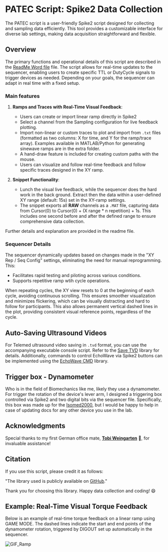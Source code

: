 # PATEC Script: Spike2 Data Collection

The PATEC script is a user-friendly Spike2 script designed for collecting and sampling data efficiently. This tool provides a customizable interface for diverse lab settings, making data acquisition straightforward and flexible.

## Overview
The primary functions and operational details of this script are described in the [ReadMe Word file](https://github.com/PaulT95/Spike2_Collecting/blob/main/Spike_Config_FINALE/Extra/Patec_ReadMe.docx) file. The script allows for real-time updates to the sequencer, enabling users to create specific TTL or DutyCycle signals to trigger devices as needed. Depending on your goals, the sequencer can adapt in real time with a fixed setup.

### Main features
1. **Ramps and Traces with Real-Time Visual Feedback**:
   - Users can create or import linear ramp directly in Spike2
   - Select a channel from the Sampling configuration for live feedback plotting.
   - Import non-linear or custom traces to plot and import from `.txt` files (formatted as two columns: X for time, and Y for the ramp/trace array). Examples available in MATLAB/Python for generating sinewave ramps are in the extra folder.
   - A hand-draw feature is included for creating custom paths with the mouse.
   - Users can visualize and follow real-time feedback and follow specific traces designed in the XY ramp.

2. **Snippet Functionality**:
   - Lunch the visual live feedback, while the sequencer does the hard work in the back ground. Extract then the data within a user-defined XY range (default: 15s) set in the XY-ramp settings.
   - The snippet exports all **RAW** channels as a `.MAT` file, capturing data from Cursor(0) to Cursor(0) + (X range * n repetition) + 1s. This includes one second before and after the defined range to ensure comprehensive data collection.

Further details and explanation are provided in the readme file.

### Sequencer Details
The sequencer dynamically updates based on changes made in the "XY Rep / Seq Config" settings, eliminating the need for manual reprogramming. This:
   - Facilitates rapid testing and piloting across various conditions.
   - Supports repetitive ramp wtih cycle operations.

When repeating cycles, the XY view resets to 0 at the beginning of each cycle, avoiding continuous scrolling. This ensures smoother visualization and minimizes flickering, which can be visually distracting and hard to follow for participants. This also allows permanent vertical dashed lines in the plot, providing consistent visual reference points, regardless of the cycle.

## Auto-Saving Ultrasound Videos
For Telemed ultrasound video saving in `.tvd` format, you can use the accompanying executable console script. Refer to the [Save TVD](https://github.com/PaulT95/Save_TVD_exe) library for details. Additionally, commands to control EchoWave via Spike2 buttons can be implemented using the [EchoWave CMD](https://github.com/PaulT95/EchoWave_cmd) library.

## Trigger box - Dynamometer
Who is in the field of Biomechanics like me, likely they use a dynamometer. For trigger the rotation of the device's lever arm, I designed a triggering box controlled via Spike2 and two digital bits via the sequencer file. Specifically, this box was made up for the [Isomed2000](http://www.isomed2000.de/prod.im.intro.php?lc=de_il), but I would be happy to help in case of updating docs for any other device you use in the lab. 

## Acknowledgments
Special thanks to my first German office mate, **[Tobi Weingarten](https://github.com/vinjardin)** 🍇, for invaluable assistance!

## Citation
If you use this script, please credit it as follows:

"The library used is publicly available on [GitHub](https://github.com/PaulT95/Spike2_Collecting)."

Thank you for choosing this library. Happy data collection and coding! 😄

## Example: Real-Time Visual Torque Feedback
Below is an example of real-time torque feedback on a linear ramp using GAME MODE. The dashed lines indicate the start and end points of the dynamometer rotation, triggered by DIGOUT set up automatically in the sequencer.

![GIF_Ramp](https://user-images.githubusercontent.com/73119114/177746110-d5c6240d-1af0-44d8-83c9-f5e2dd74e2d0.gif)

